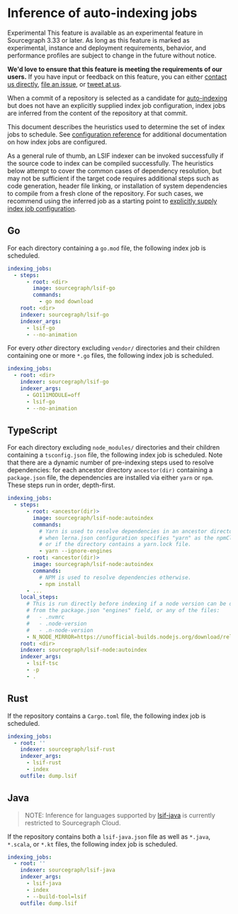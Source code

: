 # Inference of auto-indexing jobs

<aside class="experimental">
<p><span class="badge badge-experimental">Experimental</span> This feature is available as an experimental feature in Sourcegraph 3.33 or later. As long as this feature is marked as experimental, instance and deployment requirements, behavior, and performance profiles are subject to change in the future without notice.</p>

<p><b>We'd love to ensure that this feature is meeting the requirements of our users.</b> If you have input or feedback on this feature, you can either <a href="https://about.sourcegraph.com/contact">contact us directly</a>, <a href="https://github.com/sourcegraph/sourcegraph">file an issue</a>, or <a href="https://twitter.com/sourcegraph">tweet at us</a>.</p>
</aside>

When a commit of a repository is selected as a candidate for [auto-indexing](./auto_indexing) but does not have an explicitly supplied index job configuration, index jobs are inferred from the content of the repository at that commit.

This document describes the heuristics used to determine the set of index jobs to schedule. See [configuration reference](../references/auto_indexing_configuration) for additional documentation on how index jobs are configured.

As a general rule of thumb, an LSIF indexer can be invoked successfully if the source code to index can be compiled successfully. The heuristics below attempt to cover the common cases of dependency resolution, but may not be sufficient if the target code requires additional steps such as code generation, header file linking, or installation of system dependencies to compile from a fresh clone of the repository. For such cases, we recommend using the inferred job as a starting point to [explicitly supply index job configuration](../how-to/configure_auto_indexing.md#explicit-index-job-configuration).

## Go

For each directory containing a `go.mod` file, the following index job is scheduled.

```yaml
indexing_jobs:
  - steps:
      - root: <dir>
        image: sourcegraph/lsif-go
        commands:
          - go mod download
    root: <dir>
    indexer: sourcegraph/lsif-go
    indexer_args:
      - lsif-go
      - --no-animation
```

For every _other_ directory excluding `vendor/` directories and their children containing one or more `*.go` files, the following index job is scheduled.

```yaml
indexing_jobs:
  - root: <dir>
    indexer: sourcegraph/lsif-go
    indexer_args:
      - GO111MODULE=off
      - lsif-go
      - --no-animation
```

## TypeScript

For each directory excluding `node_modules/` directories and their children containing a `tsconfig.json` file, the following index job is scheduled. Note that there are a dynamic number of pre-indexing steps used to resolve dependencies: for each ancestor directory `ancestor(dir)` containing a `package.json` file, the dependencies are installed via either `yarn` or `npm`. These steps run in order, depth-first.

```yaml
indexing_jobs:
  - steps:
      - root: <ancestor(dir)>
        image: sourcegraph/lsif-node:autoindex
        commands:
          # Yarn is used to resolve dependencies in an ancestor directory
          # when lerna.json configuration specifies "yarn" as the npmClient
          # or if the directory contains a yarn.lock file.
          - yarn --ignore-engines
      - root: <ancestor(dir)>
        image: sourcegraph/lsif-node:autoindex
        commands:
          # NPM is used to resolve dependencies otherwise.
          - npm install
      - ...
    local_steps:
      # This is run directly before indexing if a node version can be determined
      # from the package.json "engines" field, or any of the files:
      #   - .nvmrc
      #   - .node-version
      #   - .n-node-version
      - N_NODE_MIRROR=https://unofficial-builds.nodejs.org/download/release n --arch x64-musl autol
    root: <dir>
    indexer: sourcegraph/lsif-node:autoindex
    indexer_args:
      - lsif-tsc
      - -p
      - .
```

## Rust

If the repository contains a `Cargo.toml` file, the following index job is scheduled.

```yaml
indexing_jobs:
  - root: ''
    indexer: sourcegraph/lsif-rust
    indexer_args:
      - lsif-rust
      - index
    outfile: dump.lsif
```

## Java

> NOTE: Inference for languages supported by [lsif-java](https://github.com/sourcegraph/lsif-java) is currently restricted to Sourcegraph Cloud.

If the repository contains both a `lsif-java.json` file as well as `*.java`, `*.scala`, or `*.kt` files, the following index job is scheduled.

```yaml
indexing_jobs:
  - root: ''
    indexer: sourcegraph/lsif-java
    indexer_args:
      - lsif-java
      - index
      - --build-tool=lsif
    outfile: dump.lsif
```

